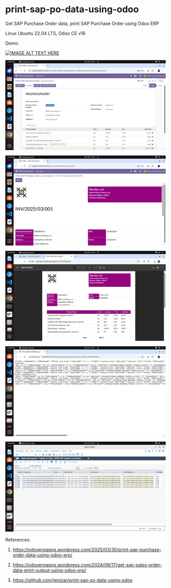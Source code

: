 # print-sap-po-data-using-odoo
Get SAP Purchase Order data, print SAP Purchase Order using Odoo ERP

Linux Ubuntu 22.04 LTS, Odoo CE v16

Demo:

[![IMAGE ALT TEXT HERE](http://img.youtube.com/vi/DFKh9NBoXtY/0.jpg)](http://www.youtube.com/watch?v=DFKh9NBoXtY)


![alt text](https://github.com/jenizar/print-sap-po-data-using-odoo/blob/main/screenshot/pic1.png)

![alt text](https://github.com/jenizar/print-sap-po-data-using-odoo/blob/main/screenshot/pic2.png)

![alt text](https://github.com/jenizar/print-sap-po-data-using-odoo/blob/main/screenshot/pic3.png)

![alt text](https://github.com/jenizar/print-sap-po-data-using-odoo/blob/main/screenshot/pic4.png)

![alt text](https://github.com/jenizar/print-sap-po-data-using-odoo/blob/main/screenshot/pic5.png)

References:

1. https://odooerpapps.wordpress.com/2025/03/30/print-sap-purchase-order-data-using-odoo-erp/

2. https://odooerpapps.wordpress.com/2024/08/17/get-sap-sales-order-data-print-output-using-odoo-erp/

3. https://github.com/jenizar/print-sap-so-data-using-odoo
